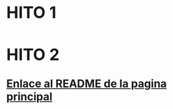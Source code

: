 <h1><HITOS/h1>
<h2>HITO 1 </H2>
<h2>HITO 2 </H2>
<a href="../README.md">Enlace al README de la pagina principal</a>